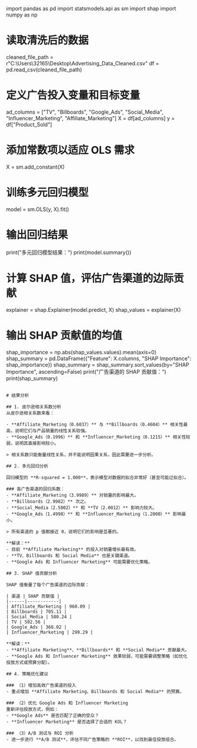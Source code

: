 import pandas as pd
import statsmodels.api as sm
import shap
import numpy as np

# 读取清洗后的数据
cleaned_file_path = r"C:\Users\32165\Desktop\Advertising_Data_Cleaned.csv"
df = pd.read_csv(cleaned_file_path)

# 定义广告投入变量和目标变量
ad_columns = ["TV", "Billboards", "Google_Ads", "Social_Media", "Influencer_Marketing", "Affiliate_Marketing"]
X = df[ad_columns]
y = df["Product_Sold"]

# 添加常数项以适应 OLS 需求
X = sm.add_constant(X)

# 训练多元回归模型
model = sm.OLS(y, X).fit()

# 输出回归结果
print("多元回归模型结果：")
print(model.summary())

# 计算 SHAP 值，评估广告渠道的边际贡献
explainer = shap.Explainer(model.predict, X)
shap_values = explainer(X)

# 输出 SHAP 贡献值的均值
shap_importance = np.abs(shap_values.values).mean(axis=0)
shap_summary = pd.DataFrame({"Feature": X.columns, "SHAP Importance": shap_importance})
shap_summary = shap_summary.sort_values(by="SHAP Importance", ascending=False)
print("广告渠道的 SHAP 贡献值：")
print(shap_summary)
```

# 结果分析

## 1. 皮尔逊相关系数分析
从皮尔逊相关系数来看：

- **Affiliate_Marketing（0.6037）** 与 **Billboards（0.4604）** 相关性最高，说明它们与产品销量的线性关系较强。
- **Google_Ads（0.1996）** 和 **Influencer_Marketing（0.1215）** 相关性较弱，说明其直接影响较小。

> 相关系数只能衡量线性关系，并不能说明因果关系，因此需要进一步分析。

## 2. 多元回归分析

回归模型的 **R-squared = 1.000**，表示模型对数据的拟合非常好（甚至可能过拟合）。

### 各广告渠道的回归系数：
- **Affiliate_Marketing（3.9989）** 对销量的影响最大。
- **Billboards（2.9982）** 次之。
- **Social_Media（2.5002）** 和 **TV（2.0012）** 影响力较大。
- **Google_Ads（1.4998）** 和 **Influencer_Marketing（1.2000）** 影响最小。

> 所有渠道的 p 值都接近 0，说明它们的影响是显著的。

**解读：**
- 目前 **Affiliate Marketing** 的投入对销量增长最有效。
- **TV、Billboards 和 Social Media** 也是关键渠道。
- **Google Ads 和 Influencer Marketing** 可能需要优化策略。

## 3. SHAP 值贡献分析

SHAP 值衡量了每个广告渠道的边际贡献：

| 渠道 | SHAP 贡献值 |
|------|------------|
| Affiliate_Marketing | 960.09 |
| Billboards | 705.11 |
| Social_Media | 580.24 |
| TV | 502.56 |
| Google_Ads | 368.02 |
| Influencer_Marketing | 299.29 |

**解读：**
- **Affiliate Marketing**、**Billboards** 和 **Social Media** 贡献最大。
- **Google Ads 和 Influencer Marketing** 效果较弱，可能需要调整策略（如优化投放方式或预算分配）。

## 4. 策略优化建议

### （1）增加高效广告渠道的投入
- 重点增加 **Affiliate Marketing、Billboards 和 Social Media** 的预算。

### （2）优化 Google Ads 和 Influencer Marketing
重新评估投放方式，例如：
- **Google Ads** 是否匹配了正确的受众？
- **Influencer Marketing** 是否选择了合适的 KOL？

### （3）A/B 测试与 ROI 分析
- 进一步进行 **A/B 测试**，评估不同广告策略的 **ROI**，以找到最佳投放组合。
